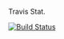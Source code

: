 Travis Stat.

[![Build Status](https://travis-ci.com/sht-cs133/hw3-computing-with-polynomials-YuXinFan.svg?token=appyqywAiysphxXppp9y&branch=master)](https://travis-ci.com/sht-cs133/hw3-computing-with-polynomials-YuXinFan)
